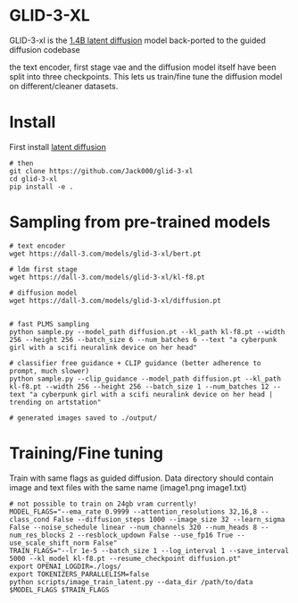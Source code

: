 # GLID-3-XL

GLID-3-xl is the [1.4B latent diffusion](https://github.com/CompVis/latent-diffusion#april-2022) model back-ported to the guided diffusion codebase

the text encoder, first stage vae and the diffusion model itself have been split into three checkpoints. This lets us train/fine tune the diffusion model on different/cleaner datasets.

# Install

First install [latent diffusion](https://github.com/CompVis/latent-diffusion)
```
# then
git clone https://github.com/Jack000/glid-3-xl
cd glid-3-xl
pip install -e .
```

# Sampling from pre-trained models

```
# text encoder
wget https://dall-3.com/models/glid-3-xl/bert.pt

# ldm first stage
wget https://dall-3.com/models/glid-3-xl/kl-f8.pt

# diffusion model
wget https://dall-3.com/models/glid-3-xl/diffusion.pt


# fast PLMS sampling
python sample.py --model_path diffusion.pt --kl_path kl-f8.pt --width 256 --height 256 --batch_size 6 --num_batches 6 --text "a cyberpunk girl with a scifi neuralink device on her head"

# classifier free guidance + CLIP guidance (better adherence to prompt, much slower)
python sample.py --clip_guidance --model_path diffusion.pt --kl_path kl-f8.pt --width 256 --height 256 --batch_size 1 --num_batches 12 --text "a cyberpunk girl with a scifi neuralink device on her head | trending on artstation"

# generated images saved to ./output/
```

# Training/Fine tuning
Train with same flags as guided diffusion. Data directory should contain image and text files with the same name (image1.png image1.txt)

```
# not possible to train on 24gb vram currently!
MODEL_FLAGS="--ema_rate 0.9999 --attention_resolutions 32,16,8 --class_cond False --diffusion_steps 1000 --image_size 32 --learn_sigma False --noise_schedule linear --num_channels 320 --num_heads 8 --num_res_blocks 2 --resblock_updown False --use_fp16 True --use_scale_shift_norm False"
TRAIN_FLAGS="--lr 1e-5 --batch_size 1 --log_interval 1 --save_interval 5000 --kl_model kl-f8.pt --resume_checkpoint diffusion.pt"
export OPENAI_LOGDIR=./logs/
export TOKENIZERS_PARALLELISM=false
python scripts/image_train_latent.py --data_dir /path/to/data $MODEL_FLAGS $TRAIN_FLAGS
```
